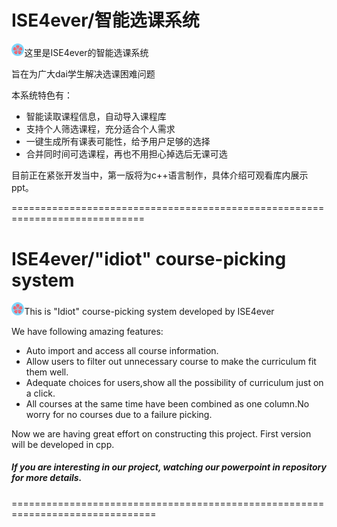 # ISE4ever/智能选课系统

<img src="./skr.jpg" style="zoom:2%;" />这里是ISE4ever的智能选课系统

旨在为广大dai学生解决选课困难问题

本系统特色有：

- 智能读取课程信息，自动导入课程库
- 支持个人筛选课程，充分适合个人需求
- 一键生成所有课表可能性，给予用户足够的选择
- 合并同时间可选课程，再也不用担心掉选后无课可选

目前正在紧张开发当中，第一版将为c++语言制作，具体介绍可观看库内展示ppt。

=============================================================================

# ISE4ever/"idiot" course-picking system


<img src="./skr.jpg" style="zoom:2%;" />This is "Idiot" course-picking system developed by ISE4ever 

We have following amazing features:

- Auto import and access all course information.
- Allow users to filter out unnecessary course to make the curriculum fit them well.
- Adequate choices for users,show all the possibility of curriculum just on a click.
- All courses at the same time have been combined as one column.No worry for no courses due to a failure picking.

Now we are having great effort on constructing this project. First version will be developed in cpp.

##### If you are interesting in our project, watching our powerpoint in repository for more details.

===============================================================================

